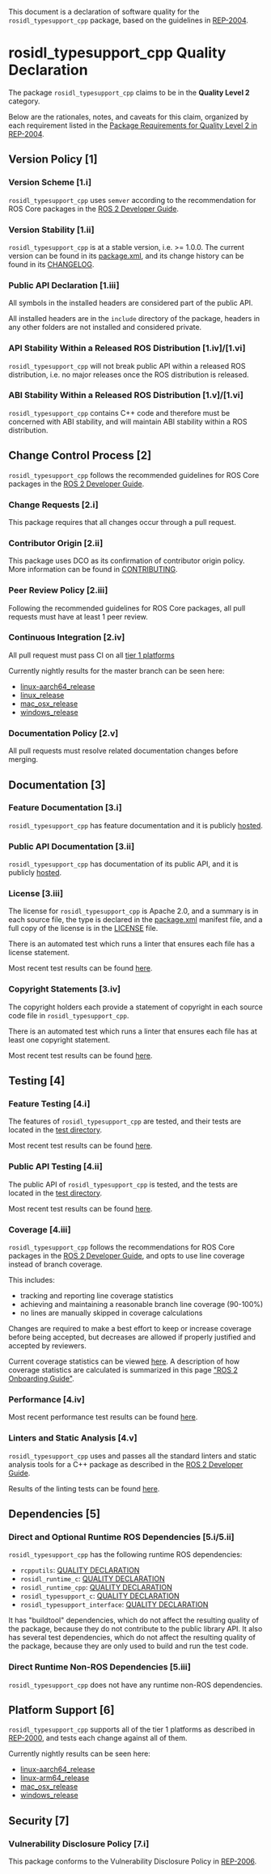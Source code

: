 This document is a declaration of software quality for the `rosidl_typesupport_cpp` package, based on the guidelines in [REP-2004](https://www.ros.org/reps/rep-2004.html).

# rosidl_typesupport_cpp Quality Declaration

The package `rosidl_typesupport_cpp` claims to be in the **Quality Level 2** category.

Below are the rationales, notes, and caveats for this claim, organized by each requirement listed in the [Package Requirements for Quality Level 2 in REP-2004](https://www.ros.org/reps/rep-2004.html).

## Version Policy [1]

### Version Scheme [1.i]

`rosidl_typesupport_cpp` uses `semver` according to the recommendation for ROS Core packages in the [ROS 2 Developer Guide](https://index.ros.org/doc/ros2/Contributing/Developer-Guide/#versioning).

### Version Stability [1.ii]

`rosidl_typesupport_cpp` is at a stable version, i.e. >= 1.0.0. The current version can be found in its [package.xml](./package.xml), and its change history can be found in its [CHANGELOG](./CHANGELOG.rst).

### Public API Declaration [1.iii]

All symbols in the installed headers are considered part of the public API.

All installed headers are in the `include` directory of the package, headers in any other folders are not installed and considered private.

### API Stability Within a Released ROS Distribution [1.iv]/[1.vi]

`rosidl_typesupport_cpp` will not break public API within a released ROS distribution, i.e. no major releases once the ROS distribution is released.

### ABI Stability Within a Released ROS Distribution [1.v]/[1.vi]

`rosidl_typesupport_cpp` contains C++ code and therefore must be concerned with ABI stability, and will maintain ABI stability within a ROS distribution.

## Change Control Process [2]

`rosidl_typesupport_cpp` follows the recommended guidelines for ROS Core packages in the [ROS 2 Developer Guide](https://index.ros.org/doc/ros2/Contributing/Developer-Guide/#package-requirements).

### Change Requests [2.i]

This package requires that all changes occur through a pull request.

### Contributor Origin [2.ii]

This package uses DCO as its confirmation of contributor origin policy.
More information can be found in [CONTRIBUTING](../CONTRIBUTING.md).

### Peer Review Policy [2.iii]

Following the recommended guidelines for ROS Core packages, all pull requests must have at least 1 peer review.

### Continuous Integration [2.iv]

All pull request must pass CI on all [tier 1 platforms](https://www.ros.org/reps/rep-2000.html#support-tiers)

Currently nightly results for the master branch can be seen here:
* [linux-aarch64_release](https://ci.ros2.org/view/nightly/job/nightly_linux-aarch64_release/lastBuild/testReport/rosidl_typesupport_cpp/)
* [linux_release](https://ci.ros2.org/view/nightly/job/nightly_linux_release/lastBuild/testReport/rosidl_typesupport_cpp/)
* [mac_osx_release](https://ci.ros2.org/view/nightly/job/nightly_osx_release/lastBuild/testReport/rosidl_typesupport_cpp/)
* [windows_release](https://ci.ros2.org/view/nightly/job/nightly_win_rel/lastBuild/testReport/rosidl_typesupport_cpp/)

### Documentation Policy [2.v]

All pull requests must resolve related documentation changes before merging.

## Documentation [3]

### Feature Documentation [3.i]

`rosidl_typesupport_cpp` has feature documentation and it is publicly [hosted](docs/FEATURES.md).

### Public API Documentation [3.ii]

`rosidl_typesupport_cpp` has documentation of its public API, and it is publicly [hosted](http://docs.ros2.org/latest/api/rosidl_typesupport_cpp/index.html).

### License [3.iii]

The license for `rosidl_typesupport_cpp` is Apache 2.0, and a summary is in each source file, the type is declared in the [package.xml](package.xml) manifest file, and a full copy of the license is in the [LICENSE](./LICENSE) file.

There is an automated test which runs a linter that ensures each file has a license statement.

Most recent test results can be found [here](http://ci.ros2.org/job/nightly_linux_release/lastBuild/testReport/rosidl_typesupport_cpp/copyright).

### Copyright Statements [3.iv]

The copyright holders each provide a statement of copyright in each source code file in `rosidl_typesupport_cpp`.

There is an automated test which runs a linter that ensures each file has at least one copyright statement.

Most recent test results can be found [here](http://ci.ros2.org/job/nightly_linux_release/lastBuild/testReport/rosidl_typesupport_cpp/copyright).

## Testing [4]

### Feature Testing [4.i]

The features of `rosidl_typesupport_cpp` are tested, and their tests are located in the [test directory](https://github.com/ros2/rosidl_typesupport/tree/master/rosidl_typesupport_cpp/test).

Most recent test results can be found [here](https://ci.ros2.org/job/nightly_linux_release/lastBuild/testReport/rosidl_typesupport_cpp).

### Public API Testing [4.ii]

The public API of `rosidl_typesupport_cpp` is tested, and the tests are located in the [test directory](https://github.com/ros2/rosidl_typesupport/tree/master/rosidl_typesupport_cpp/test).

Most recent test results can be found [here](https://ci.ros2.org/job/nightly_linux_release/lastBuild/testReport/rosidl_typesupport_cpp).

### Coverage [4.iii]

`rosidl_typesupport_cpp` follows the recommendations for ROS Core packages in the [ROS 2 Developer Guide](https://index.ros.org/doc/ros2/Contributing/Developer-Guide/#code-coverage), and opts to use line coverage instead of branch coverage.

This includes:

- tracking and reporting line coverage statistics
- achieving and maintaining a reasonable branch line coverage (90-100%)
- no lines are manually skipped in coverage calculations

Changes are required to make a best effort to keep or increase coverage before being accepted, but decreases are allowed if properly justified and accepted by reviewers.

Current coverage statistics can be viewed [here](https://ci.ros2.org/job/nightly_linux_coverage/lastSuccessfulBuild/cobertura/src_ros2_rosidl_typesupport_rosidl_typesupport_cpp_src/). A description of how coverage statistics are calculated is summarized in this page ["ROS 2 Onboarding Guide"](https://index.ros.org/doc/ros2/Contributing/ROS-2-On-boarding-Guide/#note-on-coverage-runs).

### Performance [4.iv]

Most recent performance test results can be found [here](http://build.ros2.org/view/Rci/job/Rci__benchmark_ubuntu_focal_amd64/BenchmarkTable/).

### Linters and Static Analysis [4.v]

`rosidl_typesupport_cpp` uses and passes all the standard linters and static analysis tools for a C++ package as described in the [ROS 2 Developer Guide](https://index.ros.org/doc/ros2/Contributing/Developer-Guide/#linters).

Results of the linting tests can be found [here](https://ci.ros2.org/job/nightly_linux_release/lastBuild/testReport/rosidl_typesupport_cpp/).

## Dependencies [5]

### Direct and Optional Runtime ROS Dependencies [5.i/5.ii]

`rosidl_typesupport_cpp` has the following runtime ROS dependencies:
* `rcpputils`: [QUALITY DECLARATION](https://github.com/ros2/rcpputils/tree/master/QUALITY_DECLARATION.md)
* `rosidl_runtime_c`: [QUALITY DECLARATION](https://github.com/ros2/rosidl/tree/master/rosidl_runtime_c/QUALITY_DECLARATION.md)
* `rosidl_runtime_cpp`: [QUALITY DECLARATION](https://github.com/ros2/rosidl/tree/master/rosidl_runtime_cpp/QUALITY_DECLARATION.md)
* `rosidl_typesupport_c`: [QUALITY DECLARATION](../rosidl_typesupport_c/QUALITY_DECLARATION.md)
* `rosidl_typesupport_interface`: [QUALITY DECLARATION](https://github.com/ros2/rosidl/tree/master/rosidl_typesupport_interface/QUALITY_DECLARATION.md)

It has "buildtool" dependencies, which do not affect the resulting quality of the package, because they do not contribute to the public library API.
It also has several test dependencies, which do not affect the resulting quality of the package, because they are only used to build and run the test code.

### Direct Runtime Non-ROS Dependencies [5.iii]

`rosidl_typesupport_cpp` does not have any runtime non-ROS dependencies.

## Platform Support [6]

`rosidl_typesupport_cpp` supports all of the tier 1 platforms as described in [REP-2000](https://www.ros.org/reps/rep-2000.html#support-tiers), and tests each change against all of them.

Currently nightly results can be seen here:
* [linux-aarch64_release](https://ci.ros2.org/view/nightly/job/nightly_linux-aarch64_release/lastBuild/testReport/rosidl_typesupport_cpp/)
* [linux-arm64_release](https://ci.ros2.org/view/nightly/job/nightly_linux_release/lastBuild/testReport/rosidl_typesupport_cpp/)
* [mac_osx_release](https://ci.ros2.org/view/nightly/job/nightly_osx_release/lastBuild/testReport/rosidl_typesupport_cpp/)
* [windows_release](https://ci.ros2.org/view/nightly/job/nightly_win_rel/lastBuild/testReport/rosidl_typesupport_cpp/)

## Security [7]

### Vulnerability Disclosure Policy [7.i]

This package conforms to the Vulnerability Disclosure Policy in [REP-2006](https://www.ros.org/reps/rep-2006.html).
